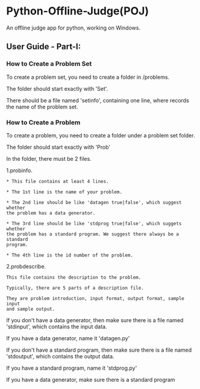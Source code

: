 # Python-Offline-Judge(POJ)

An offline judge app for python, working on Windows.

## User Guide - Part-I:

### How to Create a Problem Set
To create a problem set, you need to create a folder in /problems.

The folder should start exactly with 'Set'.

There should be a file named 'setinfo', containing one line, where records
the name of the problem set.

### How to Create a Problem
To create a problem, you need to create a folder under a problem set folder.

The folder should start exactly with 'Prob'

In the folder, there must be 2 files.

1.probinfo.

    * This file contains at least 4 lines.

    * The 1st line is the name of your problem.

    * The 2nd line should be like 'datagen true|false', which suggest whether
    the problem has a data generator.

    * The 3rd line should be like 'stdprog true|false', which suggets whether
    the problem has a standard program. We suggest there always be a standard
    program.

    * The 4th line is the id number of the problem.

2.probdescribe.

    This file contains the description to the problem.

    Typically, there are 5 parts of a description file.

    They are problem introduction, input format, output format, sample input
    and sample output.

If you don't have a data generator, then make sure there is a file named
'stdinput', which contains the input data.

If you have a data generator, name it 'datagen.py'

If you don't have a standard program, then make sure there is a file named
'stdoutput', which contains the output data.

If you have a standard program, name it 'stdprog.py'

If you have a data generator, make sure there is a standard program
